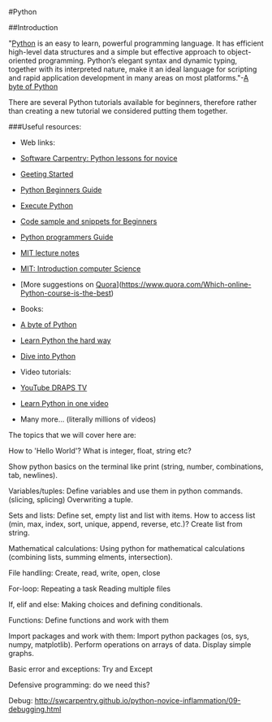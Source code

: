 #Python

##Introduction

"[Python](https://www.python.org/) is an easy to learn, powerful programming language. It has efficient high-level data structures and a simple but effective approach to object-oriented programming. Python’s elegant syntax and dynamic typing, together with its interpreted nature, make it an ideal language for scripting and rapid application development in many areas on most platforms."-[A byte of Python](http://www.swaroopch.com/notes/python/)

There are several Python tutorials available for beginners, therefore rather than creating a new tutorial we considered putting them together.

###Useful resources:

* Web links:
 * [Software Carpentry: Python lessons for novice](http://swcarpentry.github.io/python-novice-inflammation/)
 * [Geeting Started](https://www.python.org/about/gettingstarted/)
 * [Python Beginners Guide](https://wiki.python.org/moin/BeginnersGuide/NonProgrammers)
 * [Execute Python](http://askpython.com/execute-python-scripts/)
 * [Code sample and snippets for Beginners](https://wiki.python.org/moin/BeginnersGuide/Examples)
 * [Python programmers Guide](https://wiki.python.org/moin/BeginnersGuide/Programmers)
 * [MIT lecture notes](http://ocw.mit.edu/courses/electrical-engineering-and-computer-science/6-189-a-gentle-introduction-to-programming-using-python-january-iap-2008/)
 * [MIT: Introduction computer Science](https://www.edx.org/course/mit/6-00x/introduction-computer-science/586)
 * [More suggestions on [Quora](https://www.quora.com)](https://www.quora.com/Which-online-Python-course-is-the-best)

* Books:
 * [A byte of Python](http://www.swaroopch.com/notes/python/)
 * [Learn Python the hard way](http://learnpythonthehardway.org/)
 * [Dive into Python](http://www.diveintopython.net/)

* Video tutorials:
 * [YouTube DRAPS TV](https://www.youtube.com/channel/UCea5cMUa9xNU0kUtbRcTkqA)
 * [Learn Python in one video](https://www.youtube.com/watch?v=N4mEzFDjqtA)
 * Many more... (literally millions of videos)

The topics that we will cover here are:

How to 'Hello World'?
What is integer, float, string etc?

Show python basics on the terminal like print (string, number, combinations, tab, newlines).

Variables/tuples:
Define variables and use them in python commands. (slicing, splicing)
Overwriting a tuple.

Sets and lists:
Define set, empty list and list with items. How to access list (min, max, index, sort, unique, append, reverse,  etc.)?
Create list from string.

Mathematical calculations:
Using python for mathematical calculations (combining lists, summing elments, intersection).

File handling:
Create, read, write, open, close

For-loop:
Repeating a task
Reading multiple files

If, elif and else:
Making choices and defining conditionals.

Functions:
Define functions and work with them

Import packages and work with them:
Import python packages (os, sys, numpy, matplotlib).
Perform operations on arrays of data.
Display simple graphs.

Basic error and exceptions: Try and Except

Defensive programming: do we need this?

Debug:
http://swcarpentry.github.io/python-novice-inflammation/09-debugging.html


